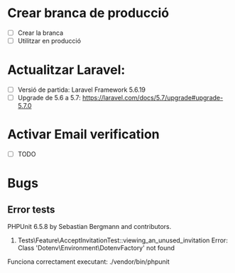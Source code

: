 # Crear branca de producció

- [ ] Crear la branca
- [ ] Utilitzar en producció

# Actualitzar Laravel:

- [ ] Versió de partida: Laravel Framework 5.6.19
 - [ ] Upgrade de 5.6 a 5.7: https://laravel.com/docs/5.7/upgrade#upgrade-5.7.0
 
# Activar Email verification

- [ ] TODO
 
# Bugs

## Error tests

PHPUnit 6.5.8 by Sebastian Bergmann and contributors.

1) Tests\Feature\AcceptInvitationTest::viewing_an_unused_invitation
Error: Class 'Dotenv\Environment\DotenvFactory' not found

Funciona correctament executant:
./vendor/bin/phpunit
